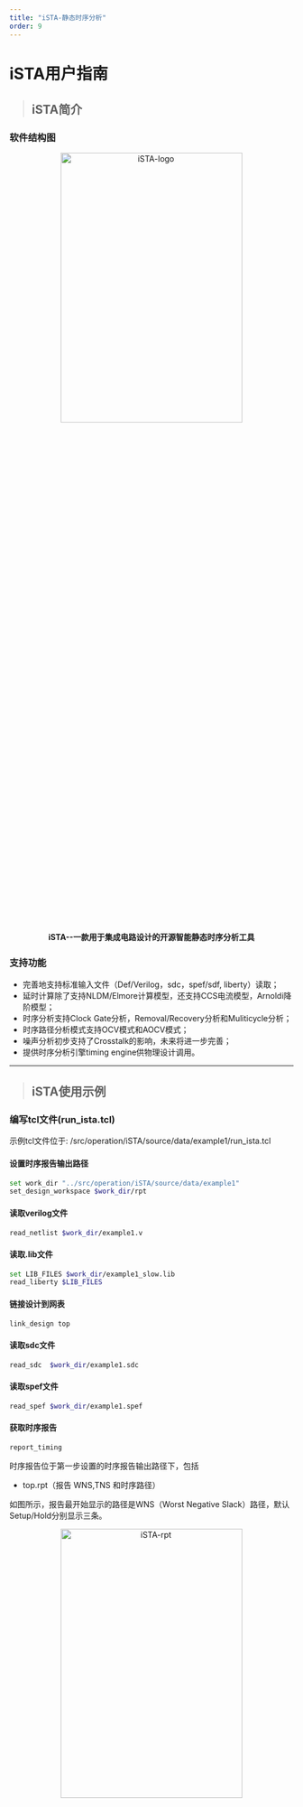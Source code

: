 ```yaml
---
title: "iSTA-静态时序分析"
order: 9
---
```



# iSTA用户指南

> ## iSTA简介

### 软件结构图

<div align="center">

<img src="/res/images/tools/tool/resources/iSTA.png" width="80%" height="35%" alt="iSTA-logo" />

  **iSTA--一款用于集成电路设计的开源智能静态时序分析工具**

</div>

### 支持功能

- 完善地支持标准输入文件（Def/Verilog，sdc，spef/sdf, liberty）读取；
- 延时计算除了支持NLDM/Elmore计算模型，还支持CCS电流模型，Arnoldi降阶模型；
- 时序分析支持Clock Gate分析，Removal/Recovery分析和Muliticycle分析；
- 时序路径分析模式支持OCV模式和AOCV模式；
- 噪声分析初步支持了Crosstalk的影响，未来将进一步完善；
- 提供时序分析引擎timing engine供物理设计调用。

---

> ## iSTA使用示例

### 编写tcl文件(run_ista.tcl)

示例tcl文件位于: /src/operation/iSTA/source/data/example1/run_ista.tcl

#### 设置时序报告输出路径

```bash
set work_dir "../src/operation/iSTA/source/data/example1"
set_design_workspace $work_dir/rpt
```

#### 读取verilog文件

```bash
read_netlist $work_dir/example1.v
```

#### 读取.lib文件

```bash
set LIB_FILES $work_dir/example1_slow.lib
read_liberty $LIB_FILES
```

#### 链接设计到网表

```bash
link_design top
```

#### 读取sdc文件

```bash
read_sdc  $work_dir/example1.sdc
```

#### 读取spef文件

```bash
read_spef $work_dir/example1.spef
```

#### 获取时序报告

```bash
report_timing
```

时序报告位于第一步设置的时序报告输出路径下，包括

- top.rpt（报告 WNS,TNS 和时序路径）

如图所示，报告最开始显示的路径是WNS（Worst Negative Slack）路径，默认Setup/Hold分别显示三条。

<div align="center">

<img src="/res/images/tools/tool/ista/rpt.png" width="80%" height="35%" alt="iSTA-rpt" />

  **iSTA时序报告WNS、TNS部分**

</div>

时序路径的报告部分，主要包含Arrival Time和Require Time，以及报告的slack三部分。Arrival Time和Require Time的分为
Point、Fanout、Capacitance、Resistance、Transition、Delta Delay、Incr、Path列，如图所示：

<div align="center">

<img src="/res/images/tools/tool/ista/rpt_path.png" width="80%" height="35%" alt="iSTA-rpt" />

  **iSTA时序报告详细路径Arrival Time和Require Time部分**

</div>

路径slack部分在路径的最后面，如图所示：

<div align="center">

<img src="/res/images/tools/tool/ista/rpt_slack.png" width="80%" height="35%" alt="iSTA-rpt" />

  **iSTA时序报告详细路径Slack部分**

</div>

- top.cap（报告违例电容）

电容报告包含Net/Pin列、MaxCapacitance、Capacitance、CapacitanceSlack、LibCellPort列，详细如下

<div align="center">

<img src="/res/images/tools/tool/ista/cap.png" width="80%" height="35%" alt="iSTA-rpt" />

  **iSTA时序报告cap报告**

</div>

- top.fanout（报告违例扇出）

Fanout报告和电容报告类似，包含Net/Pin列、MaxFanout、Fanout、FanoutSlack、LibCellPort列，详细如下

<div align="center">

<img src="/res/images/tools/tool/ista/fanout.png" width="80%" height="35%" alt="iSTA-rpt" />

  **iSTA时序报告fanout报告**

</div>

- top.trans（报告违例转换时间）

Fanout报告同样类似，包含Net/Pin列、MaxSlewTime、SlewTime、SlewSlack、LibCellPort列，详细如下

<div align="center">

<img src="/res/images/tools/tool/ista/trans.png" width="80%" height="35%" alt="iSTA-rpt" />

  **iSTA时序报告transition报告**

</div>

- top_setup.skew（报告hold模式下的时钟偏斜)

skew报告类似于时钟路径报告，skew是时钟到达两个时钟Pin的差值，两个时钟Pin分别为发射时钟和接收时钟的Pin，
两两构成一个时序路径。skew报告分为三部分发射时钟Pin的latency，接收时钟Pin的latency，skew报告。

<div align="center">

<img src="/res/images/tools/tool/ista/skew.png" width="80%" height="35%" alt="iSTA-rpt" />

  **iSTA时序报告transition报告**

</div>

- top_hold.skew（报告setup模式下的时钟偏斜）
和setup报告类似，只是是hold时序路径的clock skew。

### 编译iSTA（iSTA位于:bin/）

### 使用iSTA运行tcl文件

```bash
 cd bin/
 ./iSTA run_ista.tcl
```
